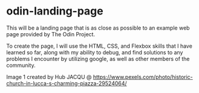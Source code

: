 # odin-landing-page

This will be a landing page that is as close as possible to an example web page provided by The Odin Project.

To create the page, I will use the HTML, CSS, and Flexbox skills that I have learned so far, along with my ability to debug, and find solutions to any problems I encounter
by utilizing google, as well as other members of the community.

Image 1 created by Hub JACQU @ https://www.pexels.com/photo/historic-church-in-lucca-s-charming-piazza-29524064/
